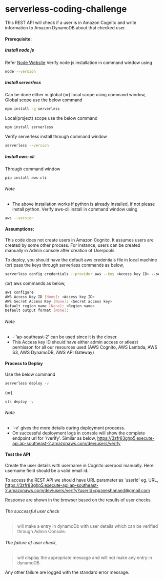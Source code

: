 # serverless-coding-challenge

This REST API will check if a user is in Amazon Cognito and write information to Amazon DynamoDB about that checked user.

#### Prerequisite:

##### Install node js

Refer [Node Website](https://nodejs.org/en/)
Verify node js installation in command window using

```sh
node --version
```

##### Install serverless

Can be done either in global (or) local scope using command window,
Global scope use the below command

```sh
npm install -g serverless
```

Local(project) scope use the below command

```sh
npm install serverless
```

Verify serverless install through command window

```sh
serverless --version
```

##### Install aws-cli

Through command window

```sh
pip install aws-cli
```

###### Note

- The above installation works if python is already installed, if not please install python.
  Verify aws-cli install in command window using

```sh
aws --version
```

#### Assumptions:

This code does not create users in Amazon Cognito. It assumes users are created by some other process. For instance, users can be created manually in Admin console after creation of Userpools.

To deploy, you should
have the default aws credentials file in local machine
(or)
pass the keys through serverless commands as below,

```sh
serverless config credentials --provider aws --key <Access key ID> --secret <Secret access key>
```

(or) aws commands as below,

```sh
aws configure
AWS Access Key ID [None]: <Access key ID>
AWS Secret Access Key [None]: <Secret access key>
Default region name [None]: <Region name>
Default output format [None]:
```

###### Note

- <Region name> - 'ap-southeast-2' can be used since it is the closer.
- This Access key ID should have either admin access or atleast permisson for all our resources used (AWS Cognito, AWS Lambda, AWS S3, AWS DynamoDB, AWS API Gateway)

#### Process to Deploy

Use the below command

```sh
serverless deploy -v
```

(or)

```sh
sls deploy -v
```

###### Note

- '-v' gives the more details during deployment proceess.
- On successful deployment logs in console will show the complete endpoint url for '/verify'. Similar as below,
  https://3zfr83ghp5.execute-api.ap-southeast-2.amazonaws.com/dev/users/verify

#### Test the API

Create the user details with username in Cognito userpool manually. Here username field should be a valid email id.

To access the REST API we should have URL parameter as 'userId'
eg. URL,
https://3zfr83ghp5.execute-api.ap-southeast-2.amazonaws.com/dev/users/verify?userId=pganeshanand@gmail.com

Response are shown in the browser based on the results of user checks.

###### The successful user check

> will make a entry in dynamoDb with user details which can be verified through Admin Console.

###### The failure of user check,

> will display the appropriate message and will not make any entry in dynamoDB.

Any other failure are logged with the standard error message.
